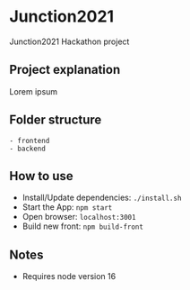 # Junction2021

Junction2021 Hackathon project

## Project explanation

Lorem ipsum    

## Folder structure
    
    - frontend
    - backend

## How to use

- Install/Update dependencies: `./install.sh`
- Start the App: `npm start`
- Open browser: `localhost:3001`
- Build new front: `npm build-front`

## Notes

- Requires node version 16

